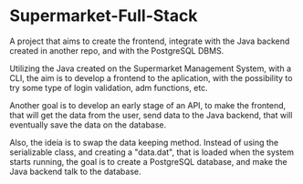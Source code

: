 # Supermarket-Full-Stack
A project that aims to create the frontend, integrate with the Java backend created in another repo, and with the PostgreSQL DBMS.

Utilizing the Java created on the Supermarket Management System, with a CLI, the aim is to develop a frontend to the aplication, with the possibility to try some type of login validation, adm functions, etc.

Another goal is to develop an early stage of an API, to make the frontend, that will get the data from the user, send data to the Java backend, that will eventually save the data on the database.

Also, the ideia is to swap the data keeping method. Instead of using the serializable class, and creating a "data.dat", that is loaded when the system starts running, the goal is to create a PostgreSQL database, and make the Java backend talk to the database.
